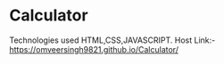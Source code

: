 # Calculator
Technologies used HTML,CSS,JAVASCRIPT.
Host Link:- https://omveersingh9821.github.io/Calculator/

